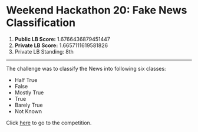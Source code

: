 <h1>Weekend Hackathon 20: Fake News Classification</h1>
<ol>
	<li><strong>Public LB Score:</strong> 1.6766436879451447</li>
	<li><strong>Private LB Score:</strong> 1.6657111619581826</li>
	<li><string>Private LB Standing:</strong> 8th</li>
</ol>
<hr>
<p>The challenge was to classify the News into following six classes:</p>
<ul>
	<li>Half True</li>
	<li>False</li>
	<li>Mostly True</li>
	<li>True</li>
	<li>Barely True</li>
	<li>Not Known</li>
</ul>
<p>Click <a href="https://www.machinehack.com/hackathons/fake_news_content_detection_weekend_hackathon_20">here</a> to go to the competition.</p>
